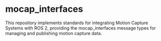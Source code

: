 # mocap_interfaces
This repository implements standards for integrating Motion Capture Systems with ROS 2, providing the mocap_interfaces message types for managing and publishing motion capture data.
